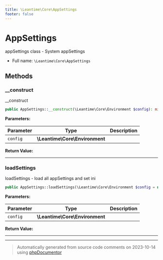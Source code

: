 ```yaml
---
title: \Leantime\Core\AppSettings
footer: false
---
```


# AppSettings

appSettings class - System appSettings



* Full name: `\Leantime\Core\AppSettings`



## Methods

### __construct

__construct

```php
public AppSettings::__construct(\Leantime\Core\Environment $config): mixed
```








**Parameters:**

| Parameter | Type | Description |
|-----------|------|-------------|
| `config` | **\Leantime\Core\Environment** |  |


**Return Value:**





---
### loadSettings

loadSettings - load all appSettings and set ini

```php
public AppSettings::loadSettings(\Leantime\Core\Environment $config = null): void
```








**Parameters:**

| Parameter | Type | Description |
|-----------|------|-------------|
| `config` | **\Leantime\Core\Environment** |  |


**Return Value:**





---


---
> Automatically generated from source code comments on 2023-10-14 using [phpDocumentor](http://www.phpdoc.org/)
